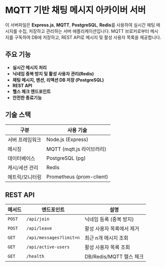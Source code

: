 # MQTT 기반 채팅 메시지 아카이버 서버

이 서버파일은 **Express.js**, **MQTT**, **PostgreSQL**, **Redis**를 사용하여 실시간 채팅 메시지를 수집, 저장하고 관리하는 서버 애플리케이션입니다.
MQTT 브로커로부터 메시지를 구독하여 DB에 저장하고, REST API로 메시지 및 활성 사용자 목록을 제공합니다.

## 주요 기능
- **실시간 메시지 처리**
- **닉네임 중복 방지 및 활성 사용자 관리(Redis)**
- **채팅 메시지, 멘션, 리액션 DB 저장 (PostgreSQL)**
- **REST API**
- **헬스 체크 엔드포인트**
- **안전한 종료기능**

## 기술 스택

| 구분          | 사용 기술 |
|--------------|-----------|
| 서버 프레임워크 | Node.js (Express) |
| 메시징         | MQTT (mqtt.js 라이브러리) |
| 데이터베이스   | PostgreSQL (pg) |
| 캐시/세션 관리 | Redis |
| 메트릭/모니터링| Prometheus (prom-client) |

## REST API
| 메서드 | 엔드포인트 | 설명 |
|--------|------------|------|
| `POST` | `/api/join` | 닉네임 등록 (중복 방지) |
| `POST` | `/api/leave` | 활성 사용자 목록에서 제거 |
| `GET`  | `/api/messages?limit=n` | 최근 n개 메시지 조회 |
| `GET`  | `/api/active-users` | 활성 사용자 목록 조회 |
| `GET`  | `/health` | DB/Redis/MQTT 헬스 체크 |